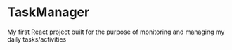 # TaskManager
My first React project built for the purpose of monitoring and managing my daily tasks/activities
